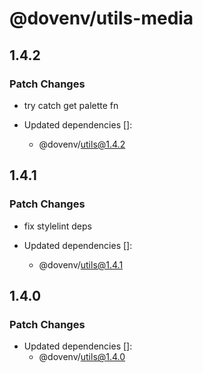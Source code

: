 # @dovenv/utils-media

## 1.4.2

### Patch Changes

- try catch get palette fn

- Updated dependencies []:
  - @dovenv/utils@1.4.2

## 1.4.1

### Patch Changes

- fix stylelint deps

- Updated dependencies []:
  - @dovenv/utils@1.4.1

## 1.4.0

### Patch Changes

- Updated dependencies []:
  - @dovenv/utils@1.4.0
